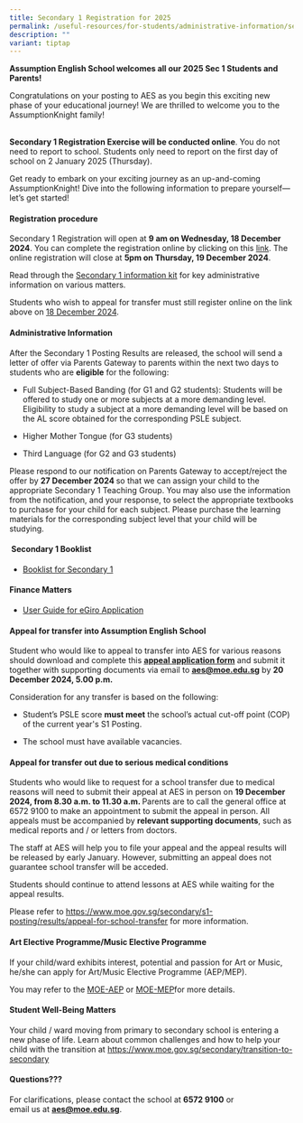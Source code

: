 ```yaml
---
title: Secondary 1 Registration for 2025
permalink: /useful-resources/for-students/administrative-information/secondary-1-registration-for-2025/
description: ""
variant: tiptap
---
```

<p><strong>Assumption English School welcomes all our 2025 Sec 1 Students and Parents!</strong>
</p>
<p>Congratulations on your posting to AES as you begin this exciting new
phase of your educational journey! We are thrilled to welcome you to the
AssumptionKnight family!</p>
<p>
<br><strong>Secondary 1 Registration Exercise will be conducted online</strong>.
You do not need to report to school. Students only need to report on the
first day of school on 2 January 2025 (Thursday).</p>
<p></p>
<p>Get ready to embark on your exciting journey as an up-and-coming AssumptionKnight!
Dive into the following information to prepare yourself—let’s get started!</p>
<h4><strong>Registration procedure</strong></h4>
<p>Secondary 1 Registration will open at <strong>9 am on Wednesday, 18 December 2024</strong>.
You can complete the registration online by clicking on this <a href="https://go.gov.sg/aes2025sec1" rel="noopener nofollow" target="_blank">link</a>.
The online registration will close at <strong>5pm on Thursday, 19 December 2024</strong>.&nbsp;</p>
<p>Read through the&nbsp;<a href="/files/Sec_1_Registration_Info_Kit_2025.pdf" rel="noopener noreferrer nofollow" target="_blank">Secondary 1 information kit</a>&nbsp;for
key administrative information on various matters.&nbsp;</p>
<p>Students who wish to appeal for transfer must still register online on
the link above on <u>18 December 2024</u>.</p>
<h4><strong>Administrative Information</strong></h4>
<p>After the Secondary 1 Posting Results are released, the school will send
a letter of offer via Parents Gateway to parents within the next two days
to students who are <strong>eligible</strong> for the following:</p>
<ul>
<li>
<p>Full Subject-Based Banding (for G1 and G2 students): Students will be
offered to study one or more subjects at a more demanding level. Eligibility
to study a subject at a more demanding level will be based on the AL score
obtained for the corresponding PSLE subject.</p>
</li>
<li>
<p>Higher Mother Tongue (for G3 students)</p>
</li>
<li>
<p>Third Language (for G2 and G3 students)</p>
</li>
</ul>
<p>Please respond to our notification on Parents Gateway to accept/reject
the offer by <strong>27 December 2024 </strong>so that we can assign your
child to the appropriate Secondary 1 Teaching Group. You may also use the
information from the notification, and your response, to select the appropriate
textbooks to purchase for your child for each subject. Please purchase
the learning materials for the corresponding subject level that your child
will be studying.</p>
<h4><strong>&nbsp;Secondary 1 Booklist</strong></h4>
<ul data-tight="true" class="tight">
<li>
<p><a href="/files/Assumption_English_School_Sec_1.pdf" rel="noopener nofollow" target="_blank">Booklist for Secondary 1</a>
</p>
</li>
</ul>
<h4><strong>Finance Matters</strong></h4>
<ul data-tight="true" class="tight">
<li>
<p><a href="/files/egiro_user_guide_Sep24.pdf" rel="noopener nofollow" target="_blank">User Guide for eGiro Application</a>
</p>
</li>
</ul>
<h4><strong>Appeal for transfer into Assumption English School</strong></h4>
<p>Student who would like to appeal to transfer into AES for various reasons
should download and complete this&nbsp;<strong><a href="/files/Online_Appeal_to_AES_Form_2025.pdf" rel="noopener noreferrer nofollow" target="_blank"><u>appeal application form</u></a></strong>
<a href="/files/Online_Appeal_to_AES_Form_2025.pdf" rel="noopener noreferrer nofollow" target="_blank"></a>and submit it together with supporting documents via email to&nbsp;<strong><a href="mailto:aes@moe.edu.sg" rel="noopener noreferrer nofollow" target="_blank"><u>aes@moe.edu.sg</u></a></strong> by&nbsp;<strong>20 December 2024, 5.00 p.m.</strong>&nbsp;</p>
<p></p>
<p>Consideration for any transfer is based on the following:</p>
<ul>
<li>
<p>Student’s PSLE score&nbsp;<strong>must meet</strong>&nbsp;the school’s
actual cut-off point (COP) of the current year's S1 Posting.&nbsp;</p>
</li>
<li>
<p>The school must have available vacancies.</p>
</li>
</ul>
<h4><strong>Appeal for transfer out due to serious medical conditions</strong></h4>
<p>Students who would like to request for a school transfer due to medical
reasons will need to submit their appeal at AES in person on&nbsp;<strong>19 December 2024, from 8.30 a.m. to 11.30 a.m. </strong>Parents
are to call the general office at 6572 9100 to make an appointment to submit
the appeal in person. All appeals must be accompanied by <strong>relevant supporting documents</strong>,
such as medical reports and / or letters from doctors.</p>
<p>The staff at AES will help you to file your appeal and the appeal results
will be released by early January. However, submitting an appeal does not
guarantee school transfer will be acceded.</p>
<p>Students should continue to attend lessons at AES while waiting for the
appeal results.</p>
<p>Please refer to&nbsp;<a href="https://www.moe.gov.sg/secondary/s1-posting/results/appeal-for-school-transfer" rel="noopener noreferrer nofollow" target="_blank"><u>https://www.moe.gov.sg/secondary/s1-posting/results/appeal-for-school-transfer</u></a>&nbsp;for
more information.</p>
<h4><strong>Art Elective Programme/Music Elective Programme</strong></h4>
<p>If your child/ward exhibits interest, potential and passion for Art or
Music, he/she can apply for Art/Music Elective Programme (AEP/MEP).</p>
<p>You may refer to the <a href="https://www.moe.gov.sg/education-in-sg/our-programmes/aep-sec/how-to-join?pt=AEP%20Centre" rel="noopener nofollow" target="_blank">MOE-AEP</a> or
<a href="https://www.moe.gov.sg/education-in-sg/our-programmes/mep-sec/how-to-join?pt=MEP%20Centre" rel="noopener nofollow" target="_blank">MOE-MEP</a>for more details.</p>
<h4><strong>Student Well-Being Matters</strong></h4>
<p>Your child / ward moving from primary to secondary school is entering
a new phase of life. Learn about common challenges and how to help your
child with the transition at&nbsp;<a href="https://www.moe.gov.sg/secondary/transition-to-secondary" rel="noopener noreferrer nofollow" target="_blank">https://www.moe.gov.sg/secondary/transition-to-secondary</a>
<br>
</p>
<h4><strong>Questions???</strong></h4>
<p>For clarifications, please contact the school at&nbsp;<strong>6572 9100</strong>&nbsp;or
<br>email us at&nbsp;<strong><a href="mailto:aes@moe.edu.sg" rel="noopener noreferrer nofollow" target="_blank"><u>aes@moe.edu.sg</u></a></strong>.</p>
<p></p>